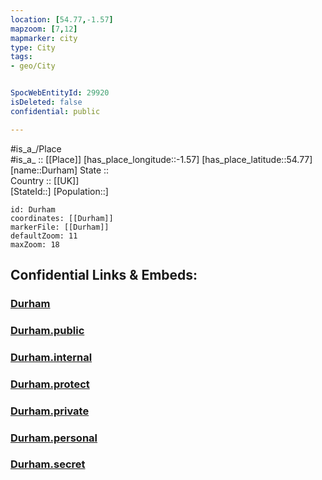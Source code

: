 ```yaml
---
location: [54.77,-1.57] 
mapzoom: [7,12] 
mapmarker: city 
type: City
tags:
- geo/City


SpocWebEntityId: 29920
isDeleted: false
confidential: public

---
```

#is_a_/Place  
#is_a_ :: [[Place]] 
[has_place_longitude::-1.57] 
[has_place_latitude::54.77] 
[name::Durham] 
State ::  
Country :: [[UK]]  
[StateId::] 
[Population::] 



```leaflet
id: Durham
coordinates: [[Durham]] 
markerFile: [[Durham]] 
defaultZoom: 11 
maxZoom: 18
```


## Confidential Links & Embeds: 

### [Durham](/_Standards/Earth/Continent/Europe/Europe~North/UK/England/Regions~England/North_East_England/Durham,County/cities~Durham/Durham.md) 

### [Durham.public](/_public/Earth/Continent/Europe/Europe~North/UK/England/Regions~England/North_East_England/Durham,County/cities~Durham/Durham.public.md) 

### [Durham.internal](/_internal/Earth/Continent/Europe/Europe~North/UK/England/Regions~England/North_East_England/Durham,County/cities~Durham/Durham.internal.md) 

### [Durham.protect](/_protect/Earth/Continent/Europe/Europe~North/UK/England/Regions~England/North_East_England/Durham,County/cities~Durham/Durham.protect.md) 

### [Durham.private](/_private/Earth/Continent/Europe/Europe~North/UK/England/Regions~England/North_East_England/Durham,County/cities~Durham/Durham.private.md) 

### [Durham.personal](/_personal/Earth/Continent/Europe/Europe~North/UK/England/Regions~England/North_East_England/Durham,County/cities~Durham/Durham.personal.md) 

### [Durham.secret](/_secret/Earth/Continent/Europe/Europe~North/UK/England/Regions~England/North_East_England/Durham,County/cities~Durham/Durham.secret.md)

